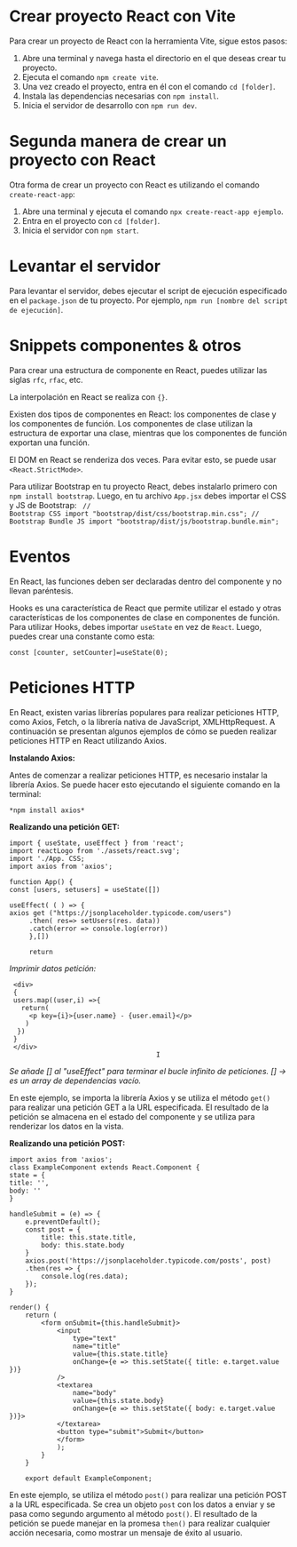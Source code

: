 # Crear proyecto React con Vite
Para crear un proyecto de React con la herramienta Vite, sigue estos pasos:

1. Abre una terminal y navega hasta el directorio en el que deseas crear tu proyecto.
2. Ejecuta el comando `npm create vite`.
3. Una vez creado el proyecto, entra en él con el comando `cd [folder]`.
4. Instala las dependencias necesarias con `npm install`.
5. Inicia el servidor de desarrollo con `npm run dev`.

# Segunda manera de crear un proyecto con React
Otra forma de crear un proyecto con React es utilizando el comando `create-react-app`:

1. Abre una terminal y ejecuta el comando `npx create-react-app ejemplo`.
2. Entra en el proyecto con `cd [folder]`.
3. Inicia el servidor con `npm start`.

# Levantar el servidor
Para levantar el servidor, debes ejecutar el script de ejecución especificado en el `package.json` de tu proyecto. Por ejemplo, `npm run [nombre del script de ejecución]`.

# Snippets componentes & otros
Para crear una estructura de componente en React, puedes utilizar las siglas `rfc`, `rfac`, etc.

La interpolación en React se realiza con `{}`.

Existen dos tipos de componentes en React: los componentes de clase y los componentes de función. Los componentes de clase utilizan la estructura de exportar una clase, mientras que los componentes de función exportan una función.

El DOM en React se renderiza dos veces. Para evitar esto, se puede usar `<React.StrictMode>`.

Para utilizar Bootstrap en tu proyecto React, debes instalarlo primero con `npm install bootstrap`. Luego, en tu archivo `App.jsx` debes importar el CSS y JS de Bootstrap:
<code>
// Bootstrap CSS
import "bootstrap/dist/css/bootstrap.min.css";
// Bootstrap Bundle JS
import "bootstrap/dist/js/bootstrap.bundle.min";
</code>

# Eventos
En React, las funciones deben ser declaradas dentro del componente y no llevan paréntesis.

Hooks es una característica de React que permite utilizar el estado y otras características de los componentes de clase en componentes de función. Para utilizar Hooks, debes importar `useState` en vez de `React`. Luego, puedes crear una constante como esta:

<code>const [counter, setCounter]=useState(0);</code>

# Peticiones HTTP

En React, existen varias librerías populares para realizar peticiones HTTP, como Axios, Fetch, o la librería nativa de JavaScript, XMLHttpRequest. A continuación se presentan algunos ejemplos de cómo se pueden realizar peticiones HTTP en React utilizando Axios.

**Instalando Axios:**

Antes de comenzar a realizar peticiones HTTP, es necesario instalar la librería Axios. Se puede hacer esto ejecutando el siguiente comando en la terminal:


    *npm install axios*

**Realizando una petición GET:**


    import { useState, useEffect } from 'react';
    import reactLogo from './assets/react.svg';
    import './App. CSS;
    import axios from 'axios';
    
    function App() {
    const [users, setusers] = useState([])

    useEffect( ( ) => {
    axios get ("https://jsonplaceholder.typicode.com/users")
         .then( res=> setUsers(res. data))
         .catch(error => console.log(error))
         },[])

         return

   *Imprimir datos petición:*

     <div>
     {
     users.map((user,i) =>{
       return(
         <p key={i}>{user.name} - {user.email}</p>
        )
      })
     }
     </div>
                                         I

 *Se añade [] al "useEffect" para terminar el bucle infinito de peticiones. [] -> es un array de dependencias vacío.*

 En este ejemplo, se importa la librería Axios y se utiliza el método `get()` para realizar una petición GET a la URL especificada. El resultado de la petición se almacena en el estado del componente y se utiliza para renderizar los datos en la vista.


**Realizando una petición POST:**
    
    import axios from 'axios';
    class ExampleComponent extends React.Component {
    state = {
    title: '',
    body: ''
    }

    handleSubmit = (e) => {
        e.preventDefault();
        const post = {
            title: this.state.title,
            body: this.state.body
        }
        axios.post('https://jsonplaceholder.typicode.com/posts', post)
        .then(res => {
            console.log(res.data);
        });
    }

    render() {
        return (
            <form onSubmit={this.handleSubmit}>
                <input 
                    type="text" 
                    name="title" 
                    value={this.state.title}
                    onChange={e => this.setState({ title: e.target.value })} 
                />
                <textarea 
                    name="body"
                    value={this.state.body}
                    onChange={e => this.setState({ body: e.target.value })}>
                </textarea>
                <button type="submit">Submit</button>
                </form>
                );
            }
        }

        export default ExampleComponent;

En este ejemplo, se utiliza el método `post()` para realizar una petición POST a la URL especificada. Se crea un objeto `post` con los datos a enviar y se pasa como segundo argumento al método `post()`. El resultado de la petición se puede manejar en la promesa `then()` para realizar cualquier acción necesaria, como mostrar un mensaje de éxito al usuario.